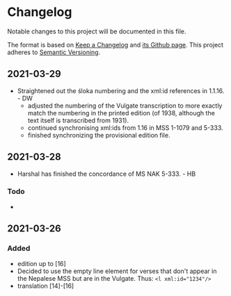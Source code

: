 # Changelog

Notable changes to this project will be documented in this file.

The format is based on [Keep a Changelog](https://keepachangelog.com/en/1.0.0/) 
and [its Github page](https://github.com/olivierlacan/keep-a-changelog/blob/master/CHANGELOG.md).
This project adheres to [Semantic Versioning](https://semver.org/spec/v2.0.0.html).

## 2021-03-29

* Straightened out the śloka numbering and the xml:id references in 1.1.16.  - DW
  * adjusted the numbering of the Vulgate transcription to more exactly match the numbering in the printed edition (of 1938, although the text itself is transcribed from 1931). 
  * continued synchronising xml:ids from 1.16 in MSS 1-1079 and 5-333.
  * finished synchronizing the provisional edition file. 

## 2021-03-28

 * Harshal has finished the concordance of MS NAK 5-333. - HB

### Todo 

* 

## 2021-03-26

### Added

* edition up to [16]
* Decided to use the empty line element for verses that don't appear in the Nepalese MSS but are in the Vulgate.  Thus: `<l xml:id="1234"/>`
* translation [14]-[16]

